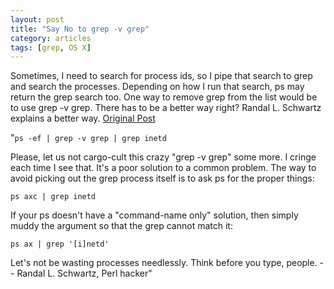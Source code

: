 ```yaml
---
layout: post
title: "Say No to grep -v grep"
category: articles
tags: [grep, OS X]
---
```




Sometimes, I need to search for process ids, so I pipe that search to grep and search the processes. Depending on how I run that search, ps may return the grep search too. One way to remove grep from the list would be to use grep -v grep. There has to be a better way right? Randal L. Schwartz explains a better way. [Original Post](http://www.perlmonks.org/bare/?node_id=203760)  

"```ps -ef | grep -v grep | grep inetd```


Please, let us not cargo-cult this crazy "grep -v grep" some more. I cringe each time I see that. It's a poor solution to a common problem.
The way to avoid picking out the grep process itself is to ask ps for the proper things:


```ps axc | grep inetd```

If your ps doesn't have a "command-name only" solution, then simply muddy the argument so that the grep cannot match it:

```ps ax | grep '[i]netd'```

Let's not be wasting processes needlessly. Think before you type, people.
-- Randal L. Schwartz, Perl hacker"

